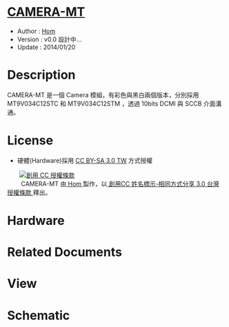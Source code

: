 [CAMERA-MT](https://github.com/OpenPCB/CAM_MT9V034)
========
* Author  : [Hom](https://github.com/Hom19910422)
* Version : v0.0 設計中...
* Update  : 2014/01/20

Description
========
CAMERA-MT 是一個 Camera 模組，有彩色與黑白兩個版本，分別採用 MT9V034C12STC 和 MT9V034C12STM ，透過 10bits DCMI 與 SCCB 介面溝通。

License
========
* 硬體(Hardware)採用 [CC BY-SA 3.0 TW](http://creativecommons.org/licenses/by-sa/3.0/tw/deed.zh_TW) 方式授權 
  
　　<a rel="license" href="http://creativecommons.org/licenses/by-sa/3.0/tw/"><img alt="創用 CC 授權條款" style="border-width:0" src="http://i.creativecommons.org/l/by-sa/3.0/tw/80x15.png" /></a>  
　　<span xmlns:dct="http://purl.org/dc/terms/" property="dct:title"> CAMERA-MT </span>由<a xmlns:cc="http://creativecommons.org/ns#" href="https://plus.google.com/u/0/112822505513154783828/posts" property="cc:attributionName" rel="cc:attributionURL"> Hom </a>製作，以<a rel="license" href="http://creativecommons.org/licenses/by-sa/3.0/tw/deed.zh_TW"> 創用CC 姓名標示-相同方式分享 3.0 台灣 授權條款 </a>釋出。  

Hardware
========

Related Documents
========

View
========

Schematic
========
